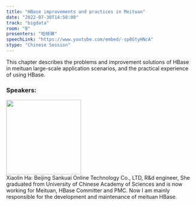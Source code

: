 ```yaml
---
title: "HBase improvements and practices in Meituan"
date: "2022-07-30T14:50:00"
track: "bigdata"
room: "B"
presenters: "哈晓琳"
speechLink: "https://www.youtube.com/embed/-sp8GtyHNcA"
stype: "Chinese Session"
---
```

This chapter describes the problems and improvement solutions of HBase in meituan large-scale application scenarios, and the practical experience of using HBase.
 ### Speakers: 
 <img src="images/speaker/1054.png" width="200" /><br>Xiaolin Ha: Beijing Sankuai Online Technology Co., LTD, R&d engineer, She graduated from University of Chinese Academy of Sciences and is now working for Meituan, HBase Committer and PMC. Now I am mainly responsible for the development and maintenance of meituan HBase.

 